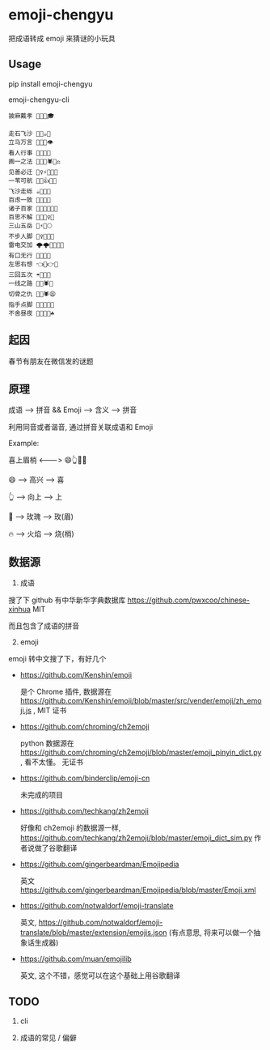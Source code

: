 # emoji-chengyu
把成语转成 emoji 来猜谜的小玩具

## Usage

pip install emoji-chengyu

emoji-chengyu-cli


```
披麻戴孝 🍺🦄🦘🎓
```

```
走石飞沙 🏃🦁☕👙
立马万言 🌰🦄🎃👁
看人行事 👀👤🏃👀
画一之法 👨‍🎨👕🕷👨‍⚖️
见善必迁 👷‍♀️⚡👨‍🎓🤑
一苇可航 🥼🍤👍👩‍🚀
飞沙走砾 ☕👙🏃🌰
百虑一致 🥬🌿🧥🧠
诸子百家 🐷🍆🥬👩‍👩‍👦
百思不解 🥬🤔🚶‍♀️🥨
三山五岳 🌂⚡🕺🌕
不步人脚 🚶‍♀️🚶👤🦶
雷电交加 🌩🌩🥂👩‍👩‍👦
有口无行 🙏💄🤷🏃
左思右想 👈🤔👉🤔
三回五次 ☂💫🦜🦔
一线之路 👕🧵🕷🦌
切骨之仇 🍆💀🕷😫
指手点脚 💅🤚👩‍💻🦶
不舍昼夜 🚶🤑👨‍🚀☘
```


## 起因

春节有朋友在微信发的谜题

## 原理

成语 --> 拼音 && Emoji --> 含义 --> 拼音

利用同音或者谐音, 通过拼音关联成语和 Emoji

Example:

喜上眉梢 <---> 😄👆🌹🔥

😄 --> 高兴 --> 喜

👆 --> 向上 --> 上

🌹 --> 玫瑰 --> 玫(眉)

🔥 --> 火焰 --> 烧(梢)



## 数据源

1. 成语

搜了下 github 有中华新华字典数据库 https://github.com/pwxcoo/chinese-xinhua MIT

而且包含了成语的拼音

2. emoji

emoji 转中文搜了下，有好几个

- https://github.com/Kenshin/emoji

    是个 Chrome 插件, 数据源在 https://github.com/Kenshin/emoji/blob/master/src/vender/emoji/zh_emoji.js , MIT 证书

- https://github.com/chroming/ch2emoji

    python 数据源在 https://github.com/chroming/ch2emoji/blob/master/emoji_pinyin_dict.py , 看不太懂。 无证书

- https://github.com/binderclip/emoji-cn

    未完成的项目

- https://github.com/techkang/zh2emoji

    好像和 ch2emoji 的数据源一样, https://github.com/techkang/zh2emoji/blob/master/emoji_dict_sim.py 作者说做了谷歌翻译

- https://github.com/gingerbeardman/Emojipedia

    英文 https://github.com/gingerbeardman/Emojipedia/blob/master/Emoji.xml

- https://github.com/notwaldorf/emoji-translate

    英文, https://github.com/notwaldorf/emoji-translate/blob/master/extension/emojis.json (有点意思, 将来可以做一个抽象话生成器)

- https://github.com/muan/emojilib

    英文, 这个不错，感觉可以在这个基础上用谷歌翻译


## TODO

1. cli

2. 成语的常见 / 偏僻
